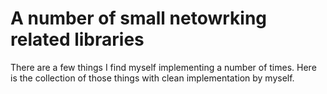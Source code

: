 # A number of small netowrking related libraries

There are a few things I find myself implementing a number of times.  Here is the collection of
those things with clean implementation by myself.
